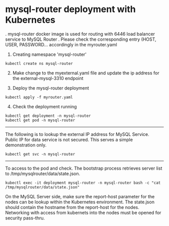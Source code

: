 # mysql-router deployment with Kubernetes
. mysql-router docker image is used for routing with 6446 load balancer service to MySQL Router
. Please check the corresponding entry (HOST, USER, PASSWORD... accordingly in the myrouter.yaml

1. Creating namespace 'mysql-router'

```
kubectl create ns mysql-router
```

2. Make change to the myexternal.yaml file and update the ip address for the external-mysql-3310 endpoint

3. Deploy the mysql-router deployment
```
kubectl apply -f myrouter.yaml
```

4. Check the deployment running
```
kubectl get deployment -n mysql-router
kubectl get pod -n mysql-router
```

---
The following is to lookup the external IP address for MySQL Service.  
Public IP for data service is not secured.  This serves a simple demonstration only.

```
kubectl get svc -n mysql-router
```

---
To access to the pod and check.  The bootstrap process retrieves server list to /tmp/mysqlrouter/data/state.json.   

```
kubectl exec -it deployment mysql-router -n mysql-router bash -c "cat /tmp/mysqlrouter/data/state.json"
```

On the MySQL Server side, make sure the report-host parameter for the nodes can be lookup within the Kubernetes environment.   The state.json should contain the hostname from the report-host for the nodes.   Networking with access from kubernets into the nodes must be opened for security pass-thru.


